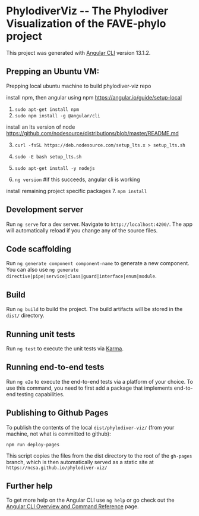 # PhylodiverViz -- The Phylodiver Visualization of the FAVE-phylo project

This project was generated with [Angular CLI](https://github.com/angular/angular-cli) version 13.1.2.

## Prepping an Ubuntu VM:
Prepping local ubuntu machine to build phylodiver-viz repo

install npm, then angular using npm
    https://angular.io/guide/setup-local

1. `sudo apt-get install npm`
2. `sudo npm install -g @angular/cli` 

install an lts version of node 
    https://github.com/nodesource/distributions/blob/master/README.md

3. `curl -fsSL https://deb.nodesource.com/setup_lts.x > setup_lts.sh`
4. `sudo -E bash setup_lts.sh`
5. `sudo apt-get install -y nodejs`

6. `ng version` #if this succeeds, angular cli is working

install remaining project specific packages
7. `npm install` 


## Development server

Run `ng serve` for a dev server. Navigate to `http://localhost:4200/`. The app will automatically reload if you change any of the source files.

## Code scaffolding

Run `ng generate component component-name` to generate a new component. You can also use `ng generate directive|pipe|service|class|guard|interface|enum|module`.

## Build

Run `ng build` to build the project. The build artifacts will be stored in the `dist/` directory.

## Running unit tests

Run `ng test` to execute the unit tests via [Karma](https://karma-runner.github.io).

## Running end-to-end tests

Run `ng e2e` to execute the end-to-end tests via a platform of your choice. To use this command, you need to first add a package that implements end-to-end testing capabilities.

## Publishing to Github Pages

To publish the contents of the local `dist/phylodiver-viz/` (from your machine,
not what is committed to github): 

`npm run deploy-pages`

This script copies the files from the dist directory to the root of the `gh-pages` branch, which
is then automatically served as a static site at `https://ncsa.github.io/phylodiver-viz/`

## Further help

To get more help on the Angular CLI use `ng help` or go check out the [Angular CLI Overview and Command Reference](https://angular.io/cli) page.
